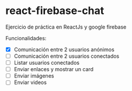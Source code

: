 # react-firebase-chat

Ejercicio de práctica en ReactJs y google firebase

Funcionalidades:

- [x] Comunicación entre 2 usuarios anónimos
- [ ] Comunicación entre 2 usuarios conectados
- [ ] Listar usuarios conectados
- [ ] Enviar enlaces y mostrar un card
- [ ] Enviar imágenes
- [ ] Enviar videos